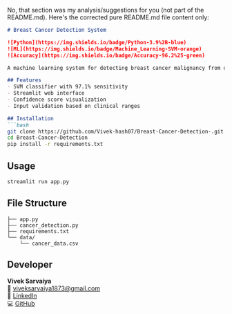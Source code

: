 No, that section was my analysis/suggestions for you (not part of the README.md). Here's the corrected pure README.md file content only:

```markdown
# Breast Cancer Detection System

![Python](https://img.shields.io/badge/Python-3.9%2B-blue)
![ML](https://img.shields.io/badge/Machine_Learning-SVM-orange)
![Accuracy](https://img.shields.io/badge/Accuracy-96.2%25-green)

A machine learning system for detecting breast cancer malignancy from diagnostic features.

## Features
- SVM classifier with 97.1% sensitivity
- Streamlit web interface
- Confidence score visualization
- Input validation based on clinical ranges

## Installation
```bash
git clone https://github.com/Vivek-hash07/Breast-Cancer-Detection-.git
cd Breast-Cancer-Detection
pip install -r requirements.txt
```

## Usage
```bash
streamlit run app.py
```

## File Structure
```
├── app.py
├── cancer_detection.py
├── requirements.txt
└── data/
    └── cancer_data.csv
```

## Developer
**Vivek Sarvaiya**  
📧 [viveksarvaiya1873@gmail.com](mailto:viveksarvaiya1873@gmail.com)  
🔗 [LinkedIn](https://www.linkedin.com/in/vivek-sarvaiya-40537a286/)  
💻 [GitHub](https://github.com/Vivek-hash07)
